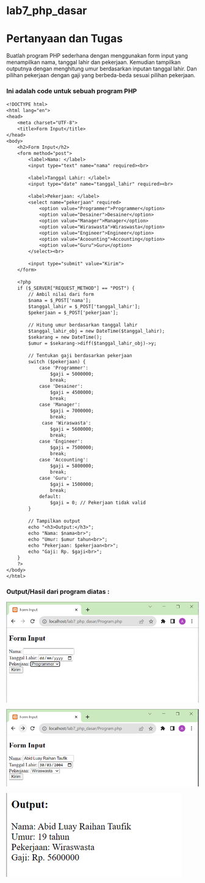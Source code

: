 # lab7_php_dasar
# Pertanyaan dan Tugas
Buatlah program PHP sederhana dengan menggunakan form input yang menampilkan
nama, tanggal lahir dan pekerjaan. Kemudian tampilkan outputnya dengan menghitung
umur berdasarkan inputan tanggal lahir. Dan pilihan pekerjaan dengan gaji yang
berbeda-beda sesuai pilihan pekerjaan.
### Ini adalah code untuk sebuah program PHP
```
<!DOCTYPE html>
<html lang="en">
<head>
    <meta charset="UTF-8">
    <title>Form Input</title>
</head>
<body>
    <h2>Form Input</h2>
    <form method="post">
        <label>Nama: </label>
        <input type="text" name="nama" required><br>

        <label>Tanggal Lahir: </label>
        <input type="date" name="tanggal_lahir" required><br>

        <label>Pekerjaan: </label>
        <select name="pekerjaan" required>
            <option value="Programmer">Programmer</option>
            <option value="Desainer">Desainer</option>
            <option value="Manager">Manager</option>
            <option value="Wiraswasta">Wiraswasta</option>
            <option value="Engineer">Engineer</option>
            <option value="Acoounting">Accounting</option>
            <option value="Guru">Guru</option>
        </select><br>

        <input type="submit" value="Kirim">
    </form>

    <?php
    if ($_SERVER["REQUEST_METHOD"] == "POST") {
        // Ambil nilai dari form
        $nama = $_POST['nama'];
        $tanggal_lahir = $_POST['tanggal_lahir'];
        $pekerjaan = $_POST['pekerjaan'];

        // Hitung umur berdasarkan tanggal lahir
        $tanggal_lahir_obj = new DateTime($tanggal_lahir);
        $sekarang = new DateTime();
        $umur = $sekarang->diff($tanggal_lahir_obj)->y;

        // Tentukan gaji berdasarkan pekerjaan
        switch ($pekerjaan) {
            case 'Programmer':
                $gaji = 5000000;
                break;
            case 'Desainer':
                $gaji = 4500000;
                break;
            case 'Manager':
                $gaji = 7000000;
                break;
             case 'Wiraswasta':
                $gaji = 5600000;
                break;
            case 'Engineer':
                $gaji = 7500000;
                break;
            case 'Accounting':
                $gaji = 5800000;
                break;
            case 'Guru':
                $gaji = 1500000;
                break;
            default:
                $gaji = 0; // Pekerjaan tidak valid
        }

        // Tampilkan output
        echo "<h3>Output:</h3>";
        echo "Nama: $nama<br>";
        echo "Umur: $umur tahun<br>";
        echo "Pekerjaan: $pekerjaan<br>";
        echo "Gaji: Rp. $gaji<br>";
    }
    ?>
</body>
</html>
```
### Output/Hasil dari program diatas :
![img](Screenshot/Tugas.PNG)

![img](Screenshot/Tugas1.PNG)

![img](Screenshot/Output%20Tugas.PNG)
